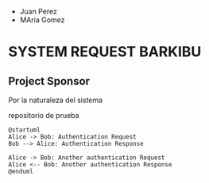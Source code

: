  - Juan Perez
 - MAria Gomez

# SYSTEM REQUEST BARKIBU

## Project Sponsor
Por la naturaleza del sistema 

repositorio de prueba

```
@startuml
Alice -> Bob: Authentication Request
Bob --> Alice: Authentication Response

Alice -> Bob: Another authentication Request
Alice <-- Bob: Another authentication Response
@enduml
